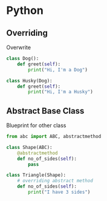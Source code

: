 # Python

## Overriding

Overwrite

```python
class Dog():
    def greet(self):
        print("Hi, I'm a Dog")

class Husky(Dog):
    def greet(self):
        print("Hi, I'm a Husky")
```

## Abstract Base Class

Blueprint for other class

```python
from abc import ABC, abstractmethod

class Shape(ABC):
    @abstractmethod
    def no_of_sides(self):
        pass

class Triangle(Shape):
    # overriding abstract method
    def no_of_sides(self):
        print("I have 3 sides")
```
